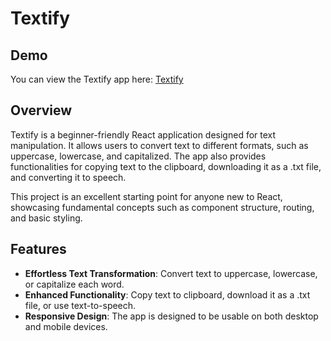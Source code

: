 # Textify

## Demo
You can view the Textify app here: [Textify](https://quisha16.github.io/Textify/)

## Overview
Textify is a beginner-friendly React application designed for text manipulation. It allows users to convert text to different formats, such as uppercase, lowercase, and capitalized. The app also provides functionalities for copying text to the clipboard, downloading it as a .txt file, and converting it to speech.

This project is an excellent starting point for anyone new to React, showcasing fundamental concepts such as component structure, routing, and basic styling.

## Features
- **Effortless Text Transformation**: Convert text to uppercase, lowercase, or capitalize each word.
- **Enhanced Functionality**: Copy text to clipboard, download it as a .txt file, or use text-to-speech.
- **Responsive Design**: The app is designed to be usable on both desktop and mobile devices.

